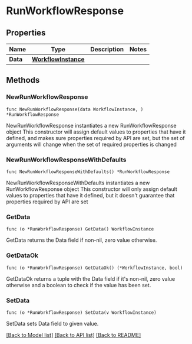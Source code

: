# RunWorkflowResponse

## Properties

Name | Type | Description | Notes
------------ | ------------- | ------------- | -------------
**Data** | [**WorkflowInstance**](WorkflowInstance.md) |  | 

## Methods

### NewRunWorkflowResponse

`func NewRunWorkflowResponse(data WorkflowInstance, ) *RunWorkflowResponse`

NewRunWorkflowResponse instantiates a new RunWorkflowResponse object
This constructor will assign default values to properties that have it defined,
and makes sure properties required by API are set, but the set of arguments
will change when the set of required properties is changed

### NewRunWorkflowResponseWithDefaults

`func NewRunWorkflowResponseWithDefaults() *RunWorkflowResponse`

NewRunWorkflowResponseWithDefaults instantiates a new RunWorkflowResponse object
This constructor will only assign default values to properties that have it defined,
but it doesn't guarantee that properties required by API are set

### GetData

`func (o *RunWorkflowResponse) GetData() WorkflowInstance`

GetData returns the Data field if non-nil, zero value otherwise.

### GetDataOk

`func (o *RunWorkflowResponse) GetDataOk() (*WorkflowInstance, bool)`

GetDataOk returns a tuple with the Data field if it's non-nil, zero value otherwise
and a boolean to check if the value has been set.

### SetData

`func (o *RunWorkflowResponse) SetData(v WorkflowInstance)`

SetData sets Data field to given value.



[[Back to Model list]](../README.md#documentation-for-models) [[Back to API list]](../README.md#documentation-for-api-endpoints) [[Back to README]](../README.md)


